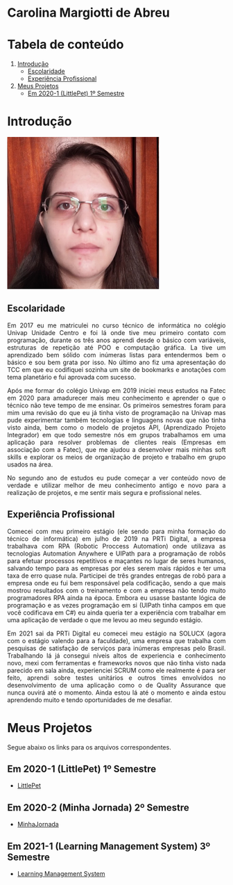 # Carolina Margiotti de Abreu

# Tabela de conteúdo
1. [Introdução](#introdução)
    - [Escolaridade](#escolaridade)
    - [Experiência Profissional](#experiência-profissional)
2. [Meus Projetos](#meus-projetos)
    - [Em 2020-1 (LittlePet) 1º Semestre](#em-2020-1-littlepet-1º-semestre)

# Introdução
<img alt="foto minha" src="./imagens/eu.jpg" height="350">


## Escolaridade
<p align="justify">
Em 2017 eu me matriculei no curso técnico de informática no colégio Univap Unidade Centro e foi lá onde tive meu primeiro contato com programação, durante os três anos aprendi desde o básico com variáveis, estruturas de repetição até POO e computação gráfica. La tive um aprendizado bem sólido com inúmeras listas para entendermos bem o básico e sou bem grata por isso. No último ano fiz uma apresentação do TCC em que eu codifiquei sozinha um site de bookmarks e anotações com tema planetário e fui aprovada com sucesso.
</p>
<p align="justify">
Após me formar do colégio Univap em 2019 iniciei meus estudos na Fatec em 2020 para amadurecer mais meu conhecimento e aprender o que o técnico não teve tempo de me ensinar. Os primeiros semestres foram para mim uma revisão do que eu já tinha visto de programação na Univap mas pude experimentar também tecnologias e linguagens novas que não tinha visto ainda, bem como o modelo de projetos API, (Aprendizado Projeto Integrador) em que todo semestre nós em grupos trabalhamos em uma aplicação para resolver problemas de clientes reais (Empresas em associação com a Fatec), que me ajudou a desenvolver mais minhas soft skills e explorar os meios de organização de projeto e trabalho em grupo usados na área.
</p>
<p align="justify">
No segundo ano de estudos eu pude começar a ver conteúdo novo de verdade e utilizar melhor de meu conhecimento antigo e novo para a realização de projetos, e me sentir mais segura e profissional neles.
</p>

## Experiência Profissional
<p align="justify">
Comecei com meu primeiro estágio (ele sendo para minha formação do técnico de informática) em julho de 2019 na PRTi Digital, a empresa trabalhava com RPA (Robotic Proccess Automation) onde utilizava as tecnologias Automation Anywhere e UIPath para a programação de robôs para efetuar processos repetitivos e maçantes no lugar de seres humanos, salvando tempo para as empresas por eles serem mais rápidos e ter uma taxa de erro quase nula. Participei de três grandes entregas de robô para a empresa onde eu fui bem responsável pela codificação, sendo a que mais mostrou resultados com o treinamento e com a empresa não tendo muito programadores RPA ainda na época. Embora eu usasse bastante lógica de programação e as vezes programação em si (UIPath tinha campos em que você codificava em C#) eu ainda queria ter a experiência com trabalhar em uma aplicação de verdade o que me levou ao meu segundo estágio.
</p>
<p align="justify">
Em 2021 sai da PRTi Digital eu comecei meu estágio na SOLUCX (agora com o estágio valendo para a faculdade), uma empresa que trabalha com pesquisas de satisfação de serviços para inúmeras empresas pelo Brasil. Trabalhando lá já consegui níveis altos de experiencia e conhecimento novo, mexi com ferramentas e frameworks novos que não tinha visto nada parecido em sala ainda, experienciei SCRUM como ele realmente é para ser feito, aprendi sobre testes unitários e outros times envolvidos no desenvolvimento de uma aplicação como o de Quality Assurance que nunca ouvirá até o momento. Ainda estou lá até o momento e ainda estou aprendendo muito e tendo oportunidades de me desafiar.
</p>

# Meus Projetos
Segue abaixo os links para os arquivos correspondentes.

## Em 2020-1 (LittlePet) 1º Semestre
- [LittlePet](API1.md)

## Em 2020-2 (Minha Jornada) 2º Semestre
- [MinhaJornada](API2.md)

## Em 2021-1 (Learning Management System) 3º Semestre
- [Learning Management System](API3.md)

